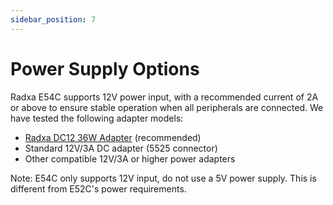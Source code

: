 ```yaml
---
sidebar_position: 7
---
```


# Power Supply Options

Radxa E54C supports 12V power input, with a recommended current of 2A or above to ensure stable operation when all peripherals are connected. We have tested the following adapter models:

- [Radxa DC12 36W Adapter](https://radxa.com/products/accessories/power-dc12-36w) (recommended)
- Standard 12V/3A DC adapter (5525 connector)
- Other compatible 12V/3A or higher power adapters

Note: E54C only supports 12V input, do not use a 5V power supply. This is different from E52C's power requirements.
